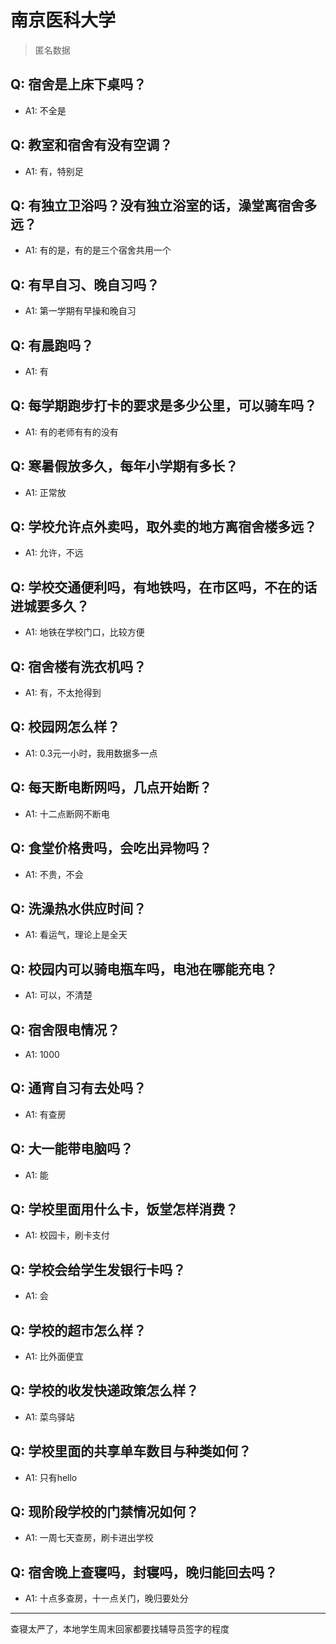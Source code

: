 # 南京医科大学

> 匿名数据

## Q: 宿舍是上床下桌吗？

- A1: 不全是

## Q: 教室和宿舍有没有空调？

- A1: 有，特别足

## Q: 有独立卫浴吗？没有独立浴室的话，澡堂离宿舍多远？

- A1: 有的是，有的是三个宿舍共用一个

## Q: 有早自习、晚自习吗？

- A1: 第一学期有早操和晚自习

## Q: 有晨跑吗？

- A1: 有

## Q: 每学期跑步打卡的要求是多少公里，可以骑车吗？

- A1: 有的老师有有的没有

## Q: 寒暑假放多久，每年小学期有多长？

- A1: 正常放

## Q: 学校允许点外卖吗，取外卖的地方离宿舍楼多远？

- A1: 允许，不远

## Q: 学校交通便利吗，有地铁吗，在市区吗，不在的话进城要多久？

- A1: 地铁在学校门口，比较方便

## Q: 宿舍楼有洗衣机吗？

- A1: 有，不太抢得到

## Q: 校园网怎么样？

- A1: 0.3元一小时，我用数据多一点

## Q: 每天断电断网吗，几点开始断？

- A1: 十二点断网不断电

## Q: 食堂价格贵吗，会吃出异物吗？

- A1: 不贵，不会

## Q: 洗澡热水供应时间？

- A1: 看运气，理论上是全天

## Q: 校园内可以骑电瓶车吗，电池在哪能充电？

- A1: 可以，不清楚

## Q: 宿舍限电情况？

- A1: 1000

## Q: 通宵自习有去处吗？

- A1: 有查房

## Q: 大一能带电脑吗？

- A1: 能

## Q: 学校里面用什么卡，饭堂怎样消费？

- A1: 校园卡，刷卡支付

## Q: 学校会给学生发银行卡吗？

- A1: 会

## Q: 学校的超市怎么样？

- A1: 比外面便宜

## Q: 学校的收发快递政策怎么样？

- A1: 菜鸟驿站

## Q: 学校里面的共享单车数目与种类如何？

- A1: 只有hello

## Q: 现阶段学校的门禁情况如何？

- A1: 一周七天查房，刷卡进出学校

## Q: 宿舍晚上查寝吗，封寝吗，晚归能回去吗？

- A1: 十点多查房，十一点关门，晚归要处分

***

查寝太严了，本地学生周末回家都要找辅导员签字的程度